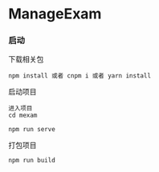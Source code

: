 # ManageExam

### 启动

下载相关包
```
npm install 或者 cnpm i 或者 yarn install

```

启动项目
```
进入项目
cd mexam

npm run serve
```

打包项目
```
npm run build
```

